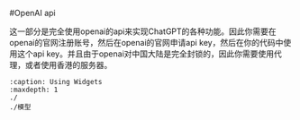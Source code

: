 #OpenAI api

这一部分是完全使用openai的api来实现ChatGPT的各种功能。因此你需要在openai的官网注册账号，然后在openai的官网申请api key，然后在你的代码中使用这个api key。并且由于openai对中国大陆是完全封锁的，因此你需要使用代理，或者使用香港的服务器。

```{toctree}
:caption: Using Widgets
:maxdepth: 1
./
./模型
```
